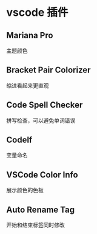 # vscode 插件
## Mariana Pro
主题颜色

## Bracket Pair Colorizer
缩进看起来更直观

## Code Spell Checker
拼写检查，可以避免单词错误

## Codelf
变量命名

## VSCode Color Info
展示颜色的色板

## Auto Rename Tag
开始和结束标签同时修改
